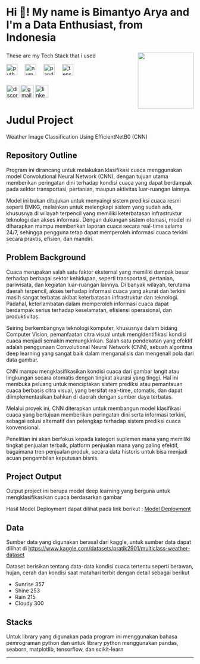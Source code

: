 <h1 align="left">Hi 👋! My name is Bimantyo Arya and I'm a Data Enthusiast, from Indonesia</h1>

###

<img align="right" height="150" src="https://media1.giphy.com/media/v1.Y2lkPTc5MGI3NjExMjNvcDI3dnFxODNkeTZwcGlscGk3N2xzNGJ0cXpzZTM0Yzl6cjdzciZlcD12MV9pbnRlcm5hbF9naWZfYnlfaWQmY3Q9Zw/OumCa12QC9CIvBe2c1/giphy.gif"  />

###
These are my Tech Stack that i used 
<div align="left">  
  <img src="https://cdn.jsdelivr.net/gh/devicons/devicon/icons/python/python-original.svg" height="30" alt="python logo"  />
  <img width="12" />
  <img src="https://cdn.jsdelivr.net/gh/devicons/devicon/icons/numpy/numpy-original.svg" height="30" alt="numpy logo"  />
  <img width="12" />
  <img src="https://cdn.jsdelivr.net/gh/devicons/devicon/icons/pandas/pandas-original.svg" height="30" alt="pandas logo"  />
  <img width="12" />
  <img src="https://cdn.jsdelivr.net/gh/devicons/devicon/icons/tensorflow/tensorflow-original.svg" height="30" alt="tensorflow logo"  />
  <img width="12" />  
</div>

###

<div align="left">
  <img src="https://img.shields.io/static/v1?message=Discord&logo=discord&label=&color=7289DA&logoColor=white&labelColor=&style=for-the-badge" height="35" alt="discord logo"  />
  <img src="https://img.shields.io/static/v1?message=Gmail&logo=gmail&label=&color=D14836&logoColor=white&labelColor=&style=for-the-badge" height="35" alt="gmail logo"  />
  <img src="https://img.shields.io/static/v1?message=LinkedIn&logo=linkedin&label=&color=0077B5&logoColor=white&labelColor=&style=for-the-badge" height="35" alt="linkedin logo"  />
</div>

###

# Judul Project
Weather Image Classification Using EfficientNetB0 (CNN)

## Repository Outline
Program ini dirancang untuk melakukan klasifikasi cuaca menggunakan model Convolutional Neural Network (CNN), dengan tujuan utama memberikan peringatan dini terhadap kondisi cuaca yang dapat berdampak pada sektor transportasi, pertanian, maupun aktivitas luar-ruangan lainnya.

Model ini bukan ditujukan untuk menyaingi sistem prediksi cuaca resmi seperti BMKG, melainkan untuk melengkapi sistem yang sudah ada, khususnya di wilayah terpencil yang memiliki keterbatasan infrastruktur teknologi dan akses informasi. Dengan dukungan sistem otomasi, model ini diharapkan mampu memberikan laporan cuaca secara real-time selama 24/7, sehingga pengguna tetap dapat memperoleh informasi cuaca terkini secara praktis, efisien, dan mandiri.

## Problem Background
Cuaca merupakan salah satu faktor eksternal yang memiliki dampak besar terhadap berbagai sektor kehidupan, seperti transportasi, pertanian, pariwisata, dan kegiatan luar-ruangan lainnya. Di banyak wilayah, terutama daerah terpencil, akses terhadap informasi cuaca yang akurat dan terkini masih sangat terbatas akibat keterbatasan infrastruktur dan teknologi. Padahal, keterlambatan dalam memperoleh informasi cuaca dapat berdampak serius terhadap keselamatan, efisiensi operasional, dan produktivitas.

Seiring berkembangnya teknologi komputer, khususnya dalam bidang Computer Vision, pemanfaatan citra visual untuk mengidentifikasi kondisi cuaca menjadi semakin memungkinkan. Salah satu pendekatan yang efektif adalah penggunaan Convolutional Neural Network (CNN), sebuah algoritma deep learning yang sangat baik dalam menganalisis dan mengenali pola dari data gambar.

CNN mampu mengklasifikasikan kondisi cuaca dari gambar langit atau lingkungan secara otomatis dengan tingkat akurasi yang tinggi. Hal ini membuka peluang untuk menciptakan sistem prediksi atau pemantauan cuaca berbasis citra visual, yang bersifat real-time, otomatis, dan dapat diimplementasikan bahkan di daerah dengan sumber daya terbatas.

Melalui proyek ini, CNN diterapkan untuk membangun model klasifikasi cuaca yang bertujuan memberikan peringatan dini serta informasi terkini, sebagai solusi alternatif dan pelengkap terhadap sistem prediksi cuaca konvensional.

Penelitian ini akan berfokus kepada kategori suplemen mana yang memiliki tingkat penjualan terbaik, platform penjualan mana yang paling efektif, bagaimana tren penjualan produk, secara data historis untuk bisa menjadi acuan pengambilan keputusan bisnis.

## Project Output
Output project ini berupa model deep learning yang berguna untuk mengklasifikasikan cuaca berdasarkan gambar 

Hasil Model Deployment dapat dilihat pada link berikut : [Model Deployment](https://huggingface.co/spaces/Bimaarya/weather-classifier-model)

## Data
Sumber data yang digunakan berasal dari kaggle, untuk sumber data dapat dilihat di https://www.kaggle.com/datasets/pratik2901/multiclass-weather-dataset 

Dataset berisikan tentang data-data kondisi cuaca tertentu  seperti berawan, hujan, cerah dan kondisi saat matahari terbit dengan detail sebagai berikut 

- Sunrise	357
- Shine	253
- Rain	215
- Cloudy 300

## Stacks
Untuk library yang digunakan pada program ini menggunakan bahasa pemrograman python dan untuk library python menggunakan pandas, seaborn, matplotlib, tensorflow, dan scikit-learn 

---
